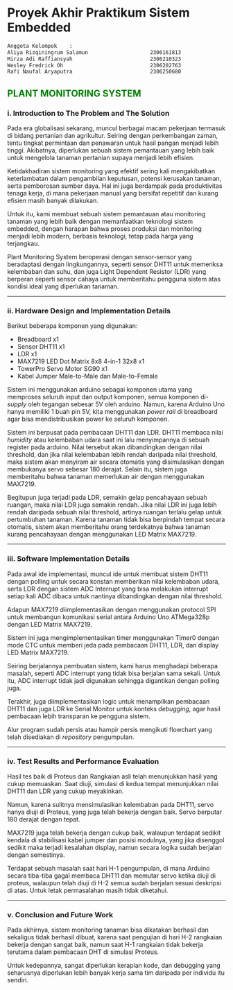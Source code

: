 # Proyek Akhir Praktikum Sistem Embedded

```bash
Anggota Kelompok    : 
Aliya Rizqiningrum Salamun                    2306161813
Mirza Adi Raffiansyah				          2306210323
Wesley Fredrick Oh				              2306202763
Rafi Naufal Aryaputra				          2306250680
```

## <span style="color:green">PLANT MONITORING SYSTEM </span>

### i. Introduction to The Problem and The Solution
Pada era globalisasi sekarang, muncul berbagai macam pekerjaan termasuk di bidang pertanian dan agrikultur. Seiring dengan perkembangan zaman, tentu tingkat permintaan dan penawaran untuk hasil pangan menjadi lebih tinggi. Akibatnya, diperlukan sebuah sistem pemantauan yang lebih baik untuk mengelola tanaman pertanian supaya menjadi lebih efisien.

Ketidakhadiran sistem monitoring yang efektif sering kali mengakibatkan keterlambatan dalam pengambilan keputusan, potensi kerusakan tanaman, serta pemborosan sumber daya. Hal ini juga berdampak pada produktivitas tenaga kerja, di mana pekerjaan manual yang bersifat repetitif dan kurang efisien masih banyak dilakukan.

Untuk itu, kami membuat sebuah sistem pemantauan atau monitoring tanaman yang lebih baik dengan memanfaatkan teknologi sistem embedded, dengan harapan bahwa proses produksi dan monitoring menjadi lebih modern, berbasis teknologi, tetap pada harga yang terjangkau. 

Plant Monitoring System beroperasi dengan sensor-sensor yang beradaptasi dengan lingkungannya, seperti sensor DHT11 untuk memeriksa kelembaban dan suhu, dan juga Light Dependent Resistor (LDR) yang berperan seperti sensor cahaya untuk memberitahu pengguna sistem atas kondisi ideal yang diperlukan tanaman.

---

### ii. Hardware Design and Implementation Details
Berikut beberapa komponen yang digunakan:
- Breadboard x1
- Sensor DHT11 x1
- LDR x1
- MAX7219 LED Dot Matrix 8x8 4-in-1 32x8 x1
- TowerPro Servo Motor SG90 x1
- Kabel Jumper Male-to-Male dan Male-to-Female

Sistem ini menggunakan arduino sebagai komponen utama yang memproses seluruh input dan output komponen, semua komponen di-*supply* oleh tegangan sebesar 5V oleh arduino. Namun, karena Arduino Uno hanya memiliki 1 buah pin 5V, kita menggunakan *power rail* di breadboard agar bisa mendistribusikan power ke seluruh komponen.

Sistem ini berpusat pada pembacaan DHT11 dan LDR. DHT11 membaca nilai *humidity* atau kelembaban udara saat ini lalu menyimpannya di sebuah register pada arduino. Nilai tersebut akan dibandingkan dengan nilai threshold, dan jika nilai kelembaban lebih rendah daripada nilai threshold, maka sistem akan menyiram air secara otomatis yang disimulasikan dengan membukanya servo sebesar 180 derajat. Selain itu, sistem juga memberitahu bahwa tanaman memerlukan air dengan menggunakan MAX7219.

Begitupun juga terjadi pada LDR, semakin gelap pencahayaan sebuah ruangan, maka nilai LDR juga semakin rendah. Jika nilai LDR ini juga lebih rendah daripada sebuah nilai threshold, artinya ruangan terlalu gelap untuk pertumbuhan tanaman. Karena tanaman tidak bisa berpindah tempat secara otomatis, sistem akan memberitahu orang terdekatnya bahwa tanaman kurang pencahayaan dengan menggunakan LED Matrix MAX7219.

---

### iii. Software Implementation Details
Pada awal ide implementasi, muncul ide untuk membuat sistem DHT11 dengan polling untuk secara konstan memberikan nilai kelembaban udara, serta LDR dengan sistem ADC Interrupt yang bisa melakukan interrupt setiap kali ADC dibaca untuk nantinya dibandingkan dengan nilai threshold. 

Adapun MAX7219 diimplementasikan dengan menggunakan protocol SPI untuk membangun komunikasi serial antara Arduino Uno ATMega328p dengan LED Matrix MAX7219.

Sistem ini juga mengimplementasikan timer menggunakan Timer0 dengan mode CTC untuk memberi jeda pada pembacaan DHT11, LDR, dan display LED Matrix MAX7219.

Seiring berjalannya pembuatan sistem, kami harus menghadapi beberapa masalah, seperti ADC interrupt yang tidak bisa berjalan sama sekali. Untuk itu, ADC interrupt tidak jadi digunakan sehingga digantikan dengan polling juga.

Terakhir, juga diimplementasikan logic untuk menampilkan pembacaan DHT11 dan juga LDR ke Serial Monitor untuk konteks *debugging*, agar hasil pembacaan lebih transparan ke pengguna sistem.

Alur program sudah persis atau hampir persis mengikuti flowchart yang telah disediakan di *repository* pengumpulan.

---

### iv. Test Results and Performance Evaluation
Hasil tes baik di Proteus dan Rangkaian asli telah menunjukkan hasil yang cukup memuaskan. Saat diuji, simulasi di kedua tempat menunjukkan nilai DHT11 dan LDR yang cukup meyakinkan.

Namun, karena sulitnya mensimulasikan kelembaban pada DHT11, servo hanya diuji di Proteus, yang juga telah bekerja dengan baik. Servo berputar 180 derajat dengan tepat.

MAX7219 juga telah bekerja dengan cukup baik, walaupun terdapat sedikit kendala di stabilisasi kabel jumper dan posisi modulnya, yang jika disenggol sedikit maka terjadi kesalahan display, namun secara logika sudah berjalan dengan semestinya.

Terdapat sebuah masalah saat hari H-1 pengumpulan, di mana Arduino secara tiba-tiba gagal membaca DHT11 dan memutar servo ketika diuji di proteus, walaupun telah diuji di H-2 semua sudah berjalan sesuai deskripsi di atas. Untuk letak permasalahan masih tidak diketahui.

---

### v. Conclusion and Future Work
Pada akhirnya, sistem monitoring tanaman bisa dikatakan berhasil dan sekaligus tidak berhasil dibuat, karena saat pengujian di hari H-2 rangkaian bekerja dengan sangat baik, namun saat H-1 rangkaian tidak bekerja terutama dalam pembacaan DHT di simulasi Proteus. 

Untuk kedepannya, sangat diperlukan kerapian kode, dan debugging yang seharusnya diperlukan lebih banyak kerja sama tim daripada per individu itu sendiri.

